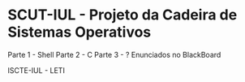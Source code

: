 # SCUT-IUL - Projeto da Cadeira de Sistemas Operativos
Parte 1 - Shell
Parte 2 - C
Parte 3 - ?
Enunciados no BlackBoard

ISCTE-IUL - LETI
